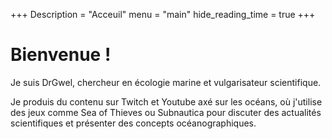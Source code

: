 +++
Description = "Acceuil"
menu = "main"
hide_reading_time = true
+++

# Bienvenue !

Je suis DrGwel, chercheur en écologie marine et vulgarisateur scientifique.

Je produis du contenu sur Twitch et Youtube axé sur les océans, où j'utilise des jeux comme Sea of Thieves ou Subnautica pour discuter des actualités scientifiques et présenter des concepts océanographiques.
